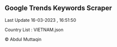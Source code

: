 

## Google Trends Keywords Scraper 
 
Last Update 16-03-2023 , 16:51:50

Country List :
VIETNAM.json



© Abdul Muttaqin 
